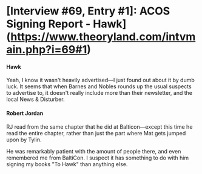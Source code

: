 # [Interview #69, Entry #1]: ACOS Signing Report - Hawk](https://www.theoryland.com/intvmain.php?i=69#1)

#### Hawk

Yeah, I know it wasn't heavily advertised—I just found out about it by dumb luck. It seems that when Barnes and Nobles rounds up the usual suspects to advertise to, it doesn't really include more than their newsletter, and the local News & Disturber.

#### Robert Jordan

RJ read from the same chapter that he did at Balticon—except this time he read the entire chapter, rather than just the part where Mat gets jumped upon by Tylin.

He was remarkably patient with the amount of people there, and even remembered me from BaltiCon. I suspect it has something to do with him signing my books "To Hawk" than anything else.


